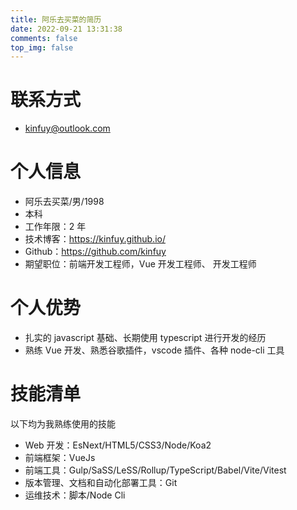 ```yaml
---
title: 阿乐去买菜的简历
date: 2022-09-21 13:31:38
comments: false
top_img: false
---
```


# 联系方式

- kinfuy@outlook.com

# 个人信息

- 阿乐去买菜/男/1998
- 本科
- 工作年限：2 年
- 技术博客：https://kinfuy.github.io/
- Github：https://github.com/kinfuy
- 期望职位：前端开发工程师，Vue 开发工程师、 开发工程师

# 个人优势

- 扎实的 javascript 基础、长期使用 typescript 进行开发的经历
- 熟练 Vue 开发、熟悉谷歌插件，vscode 插件、各种 node-cli 工具

# 技能清单

以下均为我熟练使用的技能

- Web 开发：EsNext/HTML5/CSS3/Node/Koa2
- 前端框架：VueJs
- 前端工具：Gulp/SaSS/LeSS/Rollup/TypeScript/Babel/Vite/Vitest
- 版本管理、文档和自动化部署工具：Git
- 运维技术：脚本/Node Cli

